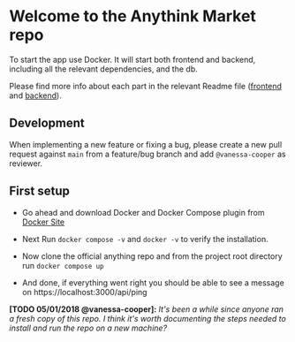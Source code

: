 # Welcome to the Anythink Market repo

To start the app use Docker. It will start both frontend and backend, including all the relevant dependencies, and the db.

Please find more info about each part in the relevant Readme file ([frontend](frontend/readme.md) and [backend](backend/README.md)).

## Development

When implementing a new feature or fixing a bug, please create a new pull request against `main` from a feature/bug branch and add `@vanessa-cooper` as reviewer.

## First setup

- Go ahead and download Docker and Docker Compose plugin from [Docker Site](https://docs.docker.com/get-docker/)

- Next Run `docker compose -v` and `docker -v` to verify the installation. 

- Now clone the official anything repo and from the project root directory run `docker compose up`

- And done, if everything went right you should be able to see a message on https://localhost:3000/api/ping

**[TODO 05/01/2018 @vanessa-cooper]:** _It's been a while since anyone ran a fresh copy of this repo. I think it's worth documenting the steps needed to install and run the repo on a new machine?_
